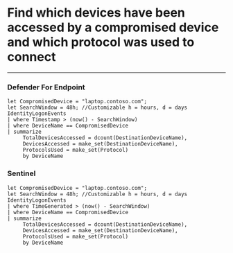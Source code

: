 # Find which devices have been accessed by a compromised device and which protocol was used to connect
----
### Defender For Endpoint

```
let CompromisedDevice = "laptop.contoso.com";
let SearchWindow = 48h; //Customizable h = hours, d = days
IdentityLogonEvents
| where Timestamp > (now() - SearchWindow)
| where DeviceName == CompromisedDevice
| summarize
     TotalDevicesAccessed = dcount(DestinationDeviceName),
     DevicesAccessed = make_set(DestinationDeviceName),
     ProtocolsUsed = make_set(Protocol)
     by DeviceName

```
### Sentinel
```
let CompromisedDevice = "laptop.contoso.com";
let SearchWindow = 48h; //Customizable h = hours, d = days
IdentityLogonEvents
| where TimeGenerated > (now() - SearchWindow)
| where DeviceName == CompromisedDevice
| summarize
     TotalDevicesAccessed = dcount(DestinationDeviceName),
     DevicesAccessed = make_set(DestinationDeviceName),
     ProtocolsUsed = make_set(Protocol)
     by DeviceName
```



